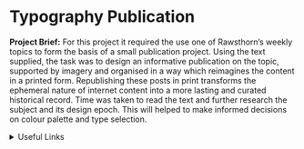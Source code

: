 # Typography Publication

**Project Brief:**
For this project it required the use one of Rawsthorn’s weekly topics to form the basis of a small publication project. Using the text supplied, the task was to design an informative publication on the topic, supported by imagery and organised in a way which reimagines the content in a printed form. Republishing these posts in print transforms the ephemeral nature of internet content into a more lasting and curated historical record. Time was taken to read the text and further research the subject and its design epoch. This will helped to make informed decisions on colour palette and type selection. 

<details><summary>Useful Links</summary>

Documentation: [Google Doc](https://docs.google.com/document/d/16MCQMdph-b4gG3QaV_yx1uCRrLh2IxpmnMMM6i0ecFE/edit?usp=sharing)

</details>


